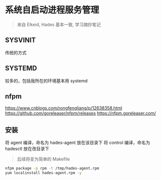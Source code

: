 # 系统自启动进程服务管理

> 来自 Elkeid, Hades 基本一致, 学习摘抄笔记

## SYSVINIT

传统的方式

## SYSTEMD

较多的，包括我所在的环境基本用 systemd

## nfpm

https://www.cnblogs.com/rongfengliang/p/12638358.html
https://github.com/goreleaser/nfpm/releases
https://nfpm.goreleaser.com/

## 安装

将 agent 编译，命名为 hades-agent 放在该目录下
将 control 编译，命名为 hadesctl 放在改目录下

> 后续将变为简单的 Makefile

```bash
nfpm package -p rpm -t /tmp/hades-agent.rpm
yum localinstall hades-agent.rpm -y
```